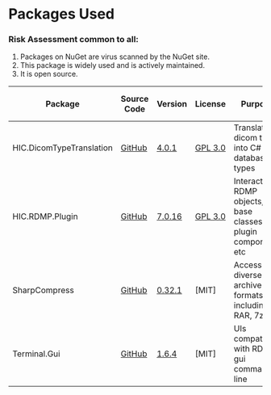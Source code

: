 

# Packages Used

### Risk Assessment common to all:
1. Packages on NuGet are virus scanned by the NuGet site.
2. This package is widely used and is actively maintained.
3. It is open source.

| Package | Source Code | Version | License | Purpose | Additional Risk Assessment |
| ------- | ------------| --------| ------- | ------- | -------------------------- |
| HIC.DicomTypeTranslation | [GitHub](https://github.com/HicServices/DicomTypeTranslation) | [4.0.1](https://www.nuget.org/packages/HIC.DicomTypeTranslation/4.0.1) | [GPL 3.0](https://www.gnu.org/licenses/gpl-3.0.html) | Translate dicom types into C# / database types | |
| HIC.RDMP.Plugin | [GitHub](https://github.com/HicServices/RDMP) | [7.0.16](https://www.nuget.org/packages/HIC.RDMP.Plugin/7.0.16) | [GPL 3.0](https://www.gnu.org/licenses/gpl-3.0.html) | Interact with RDMP objects, base classes for plugin components etc | |
| SharpCompress | [GitHub](https://github.com/adamhathcock/sharpcompress) | [0.32.1](https://www.nuget.org/packages/SharpCompress/0.32.1) | [MIT] | Access diverse archive formats including RAR, 7zip | |
| Terminal.Gui | [GitHub](https://github.com/migueldeicaza/gui.cs) | [1.6.4](https://www.nuget.org/packages/Terminal.Gui/1.6.4) | [MIT] | UIs compatible with RDMP gui command line | |
